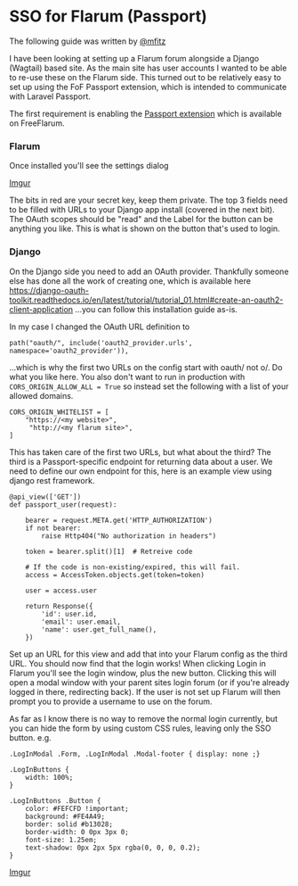 # SSO for Flarum (Passport)

The following guide was written by [@mfitz](https://discuss.flarum.org/d/23687-django-single-sign-on-sso-using-fof-passport)

I have been looking at setting up a Flarum forum alongside a Django (Wagtail) based site. As the main site has user accounts I wanted to be able to re-use these on the Flarum side.  This turned out to be relatively easy to set up using the FoF Passport extension, which is intended to communicate with Laravel Passport.

The first requirement is enabling the [Passport extension](https://discuss.flarum.org/d/5203-fof-passport-the-laravel-passport-oauth-extension) which is available on FreeFlarum.

### Flarum

Once installed you'll see the settings dialog

[Imgur](https://i.imgur.com/HXMX9zd.png)

The bits in red are your secret key, keep them private. The top 3 fields need to be filled with URLs to your Django app install (covered in the next bit). The OAuth scopes should be "read" and the Label for the button can be anything you like. This is what is shown on the button that's used to login.

### Django

On the Django side you need to add an OAuth provider. Thankfully someone else has done all the work of creating one, which is available here https://django-oauth-toolkit.readthedocs.io/en/latest/tutorial/tutorial_01.html#create-an-oauth2-client-application  ...you can follow this installation guide as-is.

In my case I changed the OAuth URL definition to

    path("oauth/", include('oauth2_provider.urls', namespace='oauth2_provider')),

...which is why the first two URLs on the config start with oauth/ not o/. Do what you like here. You also don't want to run in production with `CORS_ORIGIN_ALLOW_ALL = True` so instead set the following with a list of your allowed domains.

    CORS_ORIGIN_WHITELIST = [                                                                                                   
        "https://<my website>",
         "http://<my flarum site>",
    ]                                                                                                                             

This has taken care of the first two URLs, but what about the third? The third is a Passport-specific endpoint for returning data about a user. We need to define our own endpoint for this, here is an example view using django rest framework.

    @api_view(['GET'])
    def passport_user(request):

        bearer = request.META.get('HTTP_AUTHORIZATION')
        if not bearer:
            raise Http404("No authorization in headers")

        token = bearer.split()[1]  # Retreive code

        # If the code is non-existing/expired, this will fail.
        access = AccessToken.objects.get(token=token)

        user = access.user

        return Response({
            'id': user.id,
            'email': user.email,
            'name': user.get_full_name(),
        })

Set up an URL for this view and add that into your Flarum config as the third URL. You should now find that the login works! When clicking Login in Flarum you'll see the login window, plus the new button. Clicking this will open a modal window with your parent sites login forum (or if you're already logged in there, redirecting back). If the user is not set up Flarum will then prompt you to provide a username to use on the forum.

As far as I know there is no way to remove the normal login currently, but you can hide the form by using custom CSS rules, leaving only the SSO button. e.g.


    .LogInModal .Form, .LogInModal .Modal-footer { display: none ;}

    .LogInButtons {
        width: 100%;
    }

    .LogInButtons .Button {
        color: #FEFCFD !important;
        background: #FE4A49;
        border: solid #b13028;
        border-width: 0 0px 3px 0;
        font-size: 1.25em;
        text-shadow: 0px 2px 5px rgba(0, 0, 0, 0.2);
    }

[Imgur](https://i.imgur.com/IEfBtlx.png)
